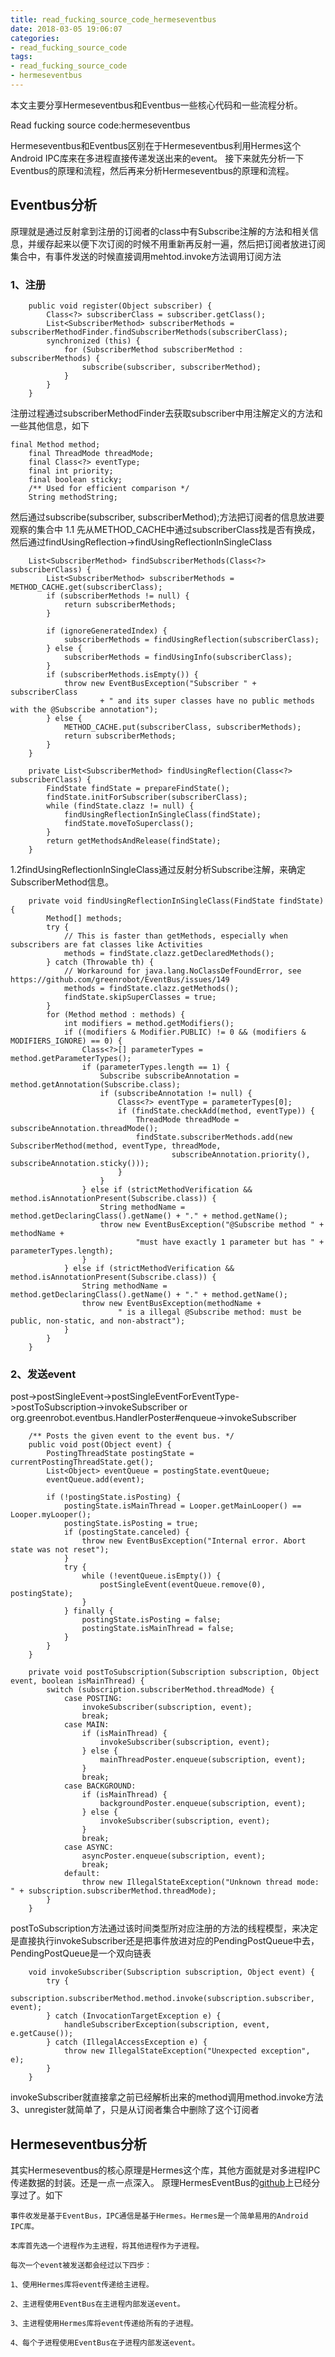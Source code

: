 ```yaml
---
title: read_fucking_source_code_hermeseventbus
date: 2018-03-05 19:06:07
categories: 
- read_fucking_source_code
tags: 
- read_fucking_source_code
- hermeseventbus
---
```


本文主要分享Hermeseventbus和Eventbus一些核心代码和一些流程分析。

<!-- more -->
Read fucking source code:hermeseventbus

Hermeseventbus和Eventbus区别在于Hermeseventbus利用Hermes这个Android IPC库来在多进程直接传递发送出来的event。
接下来就先分析一下Eventbus的原理和流程，然后再来分析Hermeseventbus的原理和流程。

## Eventbus分析
原理就是通过反射拿到注册的订阅者的class中有Subscribe注解的方法和相关信息，并缓存起来以便下次订阅的时候不用重新再反射一遍，然后把订阅者放进订阅集合中，有事件发送的时候直接调用mehtod.invoke方法调用订阅方法
### 1、注册
```
    public void register(Object subscriber) {
        Class<?> subscriberClass = subscriber.getClass();
        List<SubscriberMethod> subscriberMethods = subscriberMethodFinder.findSubscriberMethods(subscriberClass);
        synchronized (this) {
            for (SubscriberMethod subscriberMethod : subscriberMethods) {
                subscribe(subscriber, subscriberMethod);
            }
        }
    }
```
注册过程通过subscriberMethodFinder去获取subscriber中用注解定义的方法和一些其他信息，如下
```
final Method method;
    final ThreadMode threadMode;
    final Class<?> eventType;
    final int priority;
    final boolean sticky;
    /** Used for efficient comparison */
    String methodString;
```
然后通过subscribe(subscriber, subscriberMethod);方法把订阅者的信息放进要观察的集合中
1.1 先从METHOD_CACHE中通过subscriberClass找是否有换成，然后通过findUsingReflection->findUsingReflectionInSingleClass
```
    List<SubscriberMethod> findSubscriberMethods(Class<?> subscriberClass) {
        List<SubscriberMethod> subscriberMethods = METHOD_CACHE.get(subscriberClass);
        if (subscriberMethods != null) {
            return subscriberMethods;
        }

        if (ignoreGeneratedIndex) {
            subscriberMethods = findUsingReflection(subscriberClass);
        } else {
            subscriberMethods = findUsingInfo(subscriberClass);
        }
        if (subscriberMethods.isEmpty()) {
            throw new EventBusException("Subscriber " + subscriberClass
                    + " and its super classes have no public methods with the @Subscribe annotation");
        } else {
            METHOD_CACHE.put(subscriberClass, subscriberMethods);
            return subscriberMethods;
        }
    }
```

```
    private List<SubscriberMethod> findUsingReflection(Class<?> subscriberClass) {
        FindState findState = prepareFindState();
        findState.initForSubscriber(subscriberClass);
        while (findState.clazz != null) {
            findUsingReflectionInSingleClass(findState);
            findState.moveToSuperclass();
        }
        return getMethodsAndRelease(findState);
    }
```
1.2findUsingReflectionInSingleClass通过反射分析Subscribe注解，来确定SubscriberMethod信息。
```
    private void findUsingReflectionInSingleClass(FindState findState) {
        Method[] methods;
        try {
            // This is faster than getMethods, especially when subscribers are fat classes like Activities
            methods = findState.clazz.getDeclaredMethods();
        } catch (Throwable th) {
            // Workaround for java.lang.NoClassDefFoundError, see https://github.com/greenrobot/EventBus/issues/149
            methods = findState.clazz.getMethods();
            findState.skipSuperClasses = true;
        }
        for (Method method : methods) {
            int modifiers = method.getModifiers();
            if ((modifiers & Modifier.PUBLIC) != 0 && (modifiers & MODIFIERS_IGNORE) == 0) {
                Class<?>[] parameterTypes = method.getParameterTypes();
                if (parameterTypes.length == 1) {
                    Subscribe subscribeAnnotation = method.getAnnotation(Subscribe.class);
                    if (subscribeAnnotation != null) {
                        Class<?> eventType = parameterTypes[0];
                        if (findState.checkAdd(method, eventType)) {
                            ThreadMode threadMode = subscribeAnnotation.threadMode();
                            findState.subscriberMethods.add(new SubscriberMethod(method, eventType, threadMode,
                                    subscribeAnnotation.priority(), subscribeAnnotation.sticky()));
                        }
                    }
                } else if (strictMethodVerification && method.isAnnotationPresent(Subscribe.class)) {
                    String methodName = method.getDeclaringClass().getName() + "." + method.getName();
                    throw new EventBusException("@Subscribe method " + methodName +
                            "must have exactly 1 parameter but has " + parameterTypes.length);
                }
            } else if (strictMethodVerification && method.isAnnotationPresent(Subscribe.class)) {
                String methodName = method.getDeclaringClass().getName() + "." + method.getName();
                throw new EventBusException(methodName +
                        " is a illegal @Subscribe method: must be public, non-static, and non-abstract");
            }
        }
    }
```
### 2、发送event
post->postSingleEvent->postSingleEventForEventType->postToSubscription->invokeSubscriber or org.greenrobot.eventbus.HandlerPoster#enqueue->invokeSubscriber
```
    /** Posts the given event to the event bus. */
    public void post(Object event) {
        PostingThreadState postingState = currentPostingThreadState.get();
        List<Object> eventQueue = postingState.eventQueue;
        eventQueue.add(event);

        if (!postingState.isPosting) {
            postingState.isMainThread = Looper.getMainLooper() == Looper.myLooper();
            postingState.isPosting = true;
            if (postingState.canceled) {
                throw new EventBusException("Internal error. Abort state was not reset");
            }
            try {
                while (!eventQueue.isEmpty()) {
                    postSingleEvent(eventQueue.remove(0), postingState);
                }
            } finally {
                postingState.isPosting = false;
                postingState.isMainThread = false;
            }
        }
    }
```
```
    private void postToSubscription(Subscription subscription, Object event, boolean isMainThread) {
        switch (subscription.subscriberMethod.threadMode) {
            case POSTING:
                invokeSubscriber(subscription, event);
                break;
            case MAIN:
                if (isMainThread) {
                    invokeSubscriber(subscription, event);
                } else {
                    mainThreadPoster.enqueue(subscription, event);
                }
                break;
            case BACKGROUND:
                if (isMainThread) {
                    backgroundPoster.enqueue(subscription, event);
                } else {
                    invokeSubscriber(subscription, event);
                }
                break;
            case ASYNC:
                asyncPoster.enqueue(subscription, event);
                break;
            default:
                throw new IllegalStateException("Unknown thread mode: " + subscription.subscriberMethod.threadMode);
        }
    }
```
postToSubscription方法通过该时间类型所对应注册的方法的线程模型，来决定是直接执行invokeSubscriber还是把事件放进对应的PendingPostQueue中去，PendingPostQueue是一个双向链表
```
    void invokeSubscriber(Subscription subscription, Object event) {
        try {
            subscription.subscriberMethod.method.invoke(subscription.subscriber, event);
        } catch (InvocationTargetException e) {
            handleSubscriberException(subscription, event, e.getCause());
        } catch (IllegalAccessException e) {
            throw new IllegalStateException("Unexpected exception", e);
        }
    }
```
invokeSubscriber就直接拿之前已经解析出来的method调用method.invoke方法
3、unregister就简单了，只是从订阅者集合中删除了这个订阅者

## Hermeseventbus分析
其实Hermeseventbus的核心原理是Hermes这个库，其他方面就是对多进程IPC传递数据的封装。还是一点一点深入。
原理HermesEventBus的[github](https://github.com/elemers/HermesEventBus)上已经分享过了。如下
```
事件收发是基于EventBus，IPC通信是基于Hermes。Hermes是一个简单易用的Android IPC库。

本库首先选一个进程作为主进程，将其他进程作为子进程。

每次一个event被发送都会经过以下四步：

1、使用Hermes库将event传递给主进程。

2、主进程使用EventBus在主进程内部发送event。

3、主进程使用Hermes库将event传递给所有的子进程。

4、每个子进程使用EventBus在子进程内部发送event。
```


